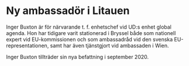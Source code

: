 # Ny ambassadör i Litauen

Inger Buxton är för närvarande t. f. enhetschef vid UD:s enhet global agenda. Hon har tidigare varit stationerad i Bryssel både som nationell expert vid EU-kommissionen och som ambassadråd vid den svenska EU-representationen, samt har även tjänstgjort vid ambassaden i Wien.

Inger Buxton tillträder sin nya befattning i september 2020.
